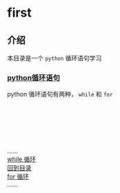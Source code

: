 # first

## 介绍

本目录是一个 ```python``` 循环语句学习

### [python循环语句](Readme.md)

python 循环语句有两种， `while` 和 `for`


<br />
<br />
<br />
<br />
<br />

......      
[while 循环](while_loop_statement.md)  
[回到目录](../Readme.md)     
[for 循环](for_loop_satetement.md)  
......   


